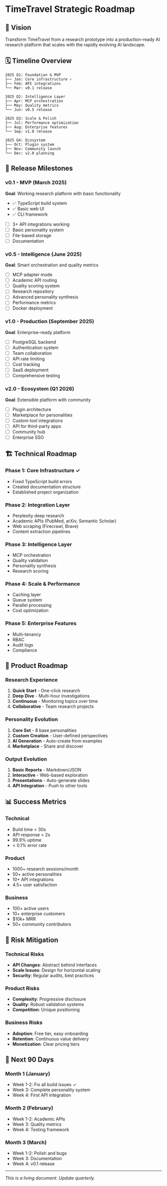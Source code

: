 # TimeTravel Strategic Roadmap

## 🎯 Vision

Transform TimeTravel from a research prototype into a production-ready AI research platform that scales with the rapidly evolving AI landscape.

## 🗓️ Timeline Overview

```
2025 Q1: Foundation & MVP
├── Jan: Core infrastructure ✓
├── Feb: API integrations
└── Mar: v0.1 release

2025 Q2: Intelligence Layer
├── Apr: MCP orchestration
├── May: Quality metrics
└── Jun: v0.5 release

2025 Q3: Scale & Polish
├── Jul: Performance optimization
├── Aug: Enterprise features
└── Sep: v1.0 release

2025 Q4: Ecosystem
├── Oct: Plugin system
├── Nov: Community launch
└── Dec: v2.0 planning
```

## 🚀 Release Milestones

### v0.1 - MVP (March 2025)

**Goal**: Working research platform with basic functionality

- ✅ TypeScript build system
- ✅ Basic web UI
- ✅ CLI framework
- [ ] 3+ API integrations working
- [ ] Basic personality system
- [ ] File-based storage
- [ ] Documentation

### v0.5 - Intelligence (June 2025)

**Goal**: Smart orchestration and quality metrics

- [ ] MCP adapter mode
- [ ] Academic API routing
- [ ] Quality scoring system
- [ ] Research repository
- [ ] Advanced personality synthesis
- [ ] Performance metrics
- [ ] Docker deployment

### v1.0 - Production (September 2025)

**Goal**: Enterprise-ready platform

- [ ] PostgreSQL backend
- [ ] Authentication system
- [ ] Team collaboration
- [ ] API rate limiting
- [ ] Cost tracking
- [ ] SaaS deployment
- [ ] Comprehensive testing

### v2.0 - Ecosystem (Q1 2026)

**Goal**: Extensible platform with community

- [ ] Plugin architecture
- [ ] Marketplace for personalities
- [ ] Custom tool integrations
- [ ] API for third-party apps
- [ ] Community hub
- [ ] Enterprise SSO

## 🏗️ Technical Roadmap

### Phase 1: Core Infrastructure ✓

- Fixed TypeScript build errors
- Created documentation structure
- Established project organization

### Phase 2: Integration Layer

- Perplexity deep research
- Academic APIs (PubMed, arXiv, Semantic Scholar)
- Web scraping (Firecrawl, Brave)
- Content extraction pipelines

### Phase 3: Intelligence Layer

- MCP orchestration
- Quality validation
- Personality synthesis
- Research scoring

### Phase 4: Scale & Performance

- Caching layer
- Queue system
- Parallel processing
- Cost optimization

### Phase 5: Enterprise Features

- Multi-tenancy
- RBAC
- Audit logs
- Compliance

## 🎨 Product Roadmap

### Research Experience

1. **Quick Start** - One-click research
2. **Deep Dive** - Multi-hour investigations
3. **Continuous** - Monitoring topics over time
4. **Collaborative** - Team research projects

### Personality Evolution

1. **Core Set** - 8 base personalities
2. **Custom Creation** - User-defined perspectives
3. **AI Generation** - Auto-create from examples
4. **Marketplace** - Share and discover

### Output Evolution

1. **Basic Reports** - Markdown/JSON
2. **Interactive** - Web-based exploration
3. **Presentations** - Auto-generate slides
4. **API Integration** - Push to other tools

## 📊 Success Metrics

### Technical

- Build time < 30s
- API response < 2s
- 99.9% uptime
- < 0.1% error rate

### Product

- 1000+ research sessions/month
- 50+ active personalities
- 10+ API integrations
- 4.5+ user satisfaction

### Business

- 100+ active users
- 10+ enterprise customers
- $10k+ MRR
- 50+ community contributors

## 🚧 Risk Mitigation

### Technical Risks

- **API Changes**: Abstract behind interfaces
- **Scale Issues**: Design for horizontal scaling
- **Security**: Regular audits, best practices

### Product Risks

- **Complexity**: Progressive disclosure
- **Quality**: Robust validation systems
- **Competition**: Unique positioning

### Business Risks

- **Adoption**: Free tier, easy onboarding
- **Retention**: Continuous value delivery
- **Monetization**: Clear pricing tiers

## 🎯 Next 90 Days

### Month 1 (January)

- Week 1-2: Fix all build issues ✓
- Week 3: Complete personality system
- Week 4: First API integration

### Month 2 (February)

- Week 1-2: Academic APIs
- Week 3: Quality metrics
- Week 4: Testing framework

### Month 3 (March)

- Week 1-2: Polish and bugs
- Week 3: Documentation
- Week 4: v0.1 release

---

_This is a living document. Update quarterly._
